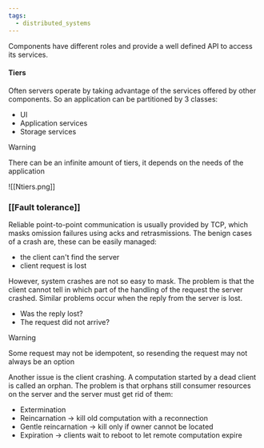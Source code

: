 ```yaml
---
tags:
  - distributed_systems
---
```

Components have different roles and provide a well defined API to access its services.
#### Tiers

Often servers operate by taking advantage of the services offered by other components. So an application can be partitioned by 3 classes:
- UI
- Application services
- Storage services

>[!warning]
>There can be an infinite amount of tiers, it depends on the needs of the application

![[Ntiers.png]]

### [[Fault tolerance]] 

Reliable point-to-point communication is usually provided by TCP, which masks omission failures using acks and retrasmissions. The benign cases of a crash are, these can be easily managed:
- the client can't find the server
- client request is lost

However, system crashes are not so easy to mask. The problem is that the client cannot tell in which part of the handling of the request the server crashed. Similar problems occur when the reply from the server is lost.
- Was the reply lost?
- The request did not arrive?

>[!warning]
Some request may not be idempotent, so resending the request may not always be an option  

Another issue is the client crashing. A computation started by a dead client is called an orphan. The problem is that orphans still consumer resources on the server and the server must get rid of them:
- Extermination
- Reincarnation -> kill old computation with a reconnection
- Gentle reincarnation -> kill only if owner cannot be located
- Expiration -> clients wait to reboot to let remote computation expire